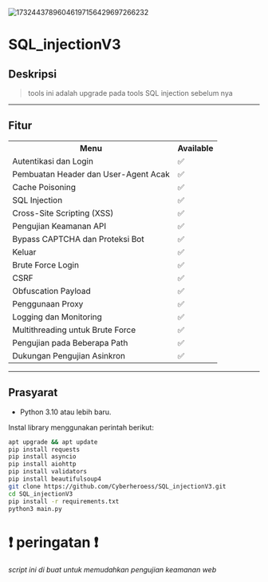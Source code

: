 ![17324437896046197156429697266232](https://github.com/user-attachments/assets/87c4917e-5315-4953-9447-40ebd24a1a32)

# SQL_injectionV3

## Deskripsi
> tools ini adalah upgrade pada tools SQL injection sebelum nya
---

## Fitur
<table>
  <tr>
    <th>Menu</th>
    <th>Available</th>
  </tr>
  <tr>
    <td>Autentikasi dan Login</td>
    <td>✅</td>
  </tr>
  <tr>
    <td>Pembuatan Header dan User-Agent Acak</td>
    <td>✅</td>
  </tr>
  <tr>
    <td>Cache Poisoning</td>
    <td>✅</td>
  </tr>
  <tr>
    <td>SQL Injection</td>
    <td>✅</td>
  </tr>
  <tr>
    <td>Cross-Site Scripting (XSS)</td>
    <td>✅</td>
  </tr>
  <tr>
    <td>Pengujian Keamanan API</td>
    <td>✅</td>
  </tr>
  <tr>
    <td>Bypass CAPTCHA dan Proteksi Bot</td>
    <td>✅</td>
  </tr>
  <tr>
    <td>Keluar</td>
    <td>✅</td>
  </tr>
  <tr>
    <td>Brute Force Login</td>
    <td>✅</td>
  </tr>
  <tr>
    <td>CSRF</td>
    <td>✅</td>
  </tr>
  <tr>
    <td>Obfuscation Payload</td>
    <td>✅</td>
  </tr>
  <tr>
    <td>Penggunaan Proxy</td>
    <td>✅</td>
  </tr>
  <tr>
    <td>Logging dan Monitoring</td>
    <td>✅</td>
  </tr>
  <tr>
    <td>Multithreading untuk Brute Force</td>
    <td>✅</td>
  </tr>
  <tr>
    <td>Pengujian pada Beberapa Path</td>
    <td>✅</td>
  </tr>
  <tr>
    <td>Dukungan Pengujian Asinkron</td>
    <td>✅</td>
  </tr>
</table>

---

## Prasyarat
- Python 3.10 atau lebih baru.
  
Instal library menggunakan perintah berikut:
```bash
apt upgrade && apt update 
pip install requests
pip install asyncio
pip install aiohttp
pip install validators
pip install beautifulsoup4
git clone https://github.com/Cyberheroess/SQL_injectionV3.git
cd SQL_injectionV3
pip install -r requirements.txt
python3 main.py
```

# ❗ peringatan ❗
*script ini di buat untuk memudahkan pengujian keamanan web*

